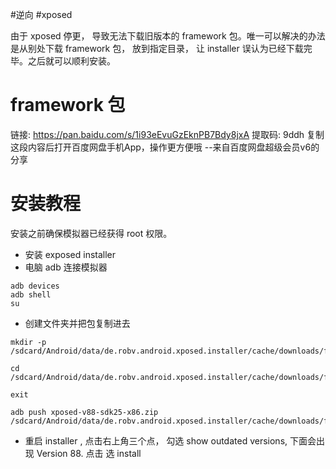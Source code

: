 #逆向 #xposed

由于 xposed 停更， 导致无法下载旧版本的 framework 包。唯一可以解决的办法是从别处下载 framework 包， 放到指定目录， 让 installer 误认为已经下载完毕。之后就可以顺利安装。

# framework 包

链接: https://pan.baidu.com/s/1i93eEvuGzEknPB7Bdy8jxA 提取码: 9ddh 复制这段内容后打开百度网盘手机App，操作更方便哦 
--来自百度网盘超级会员v6的分享

# 安装教程

安装之前确保模拟器已经获得 root 权限。

- 安装 exposed installer
- 电脑 adb 连接模拟器

```shell
adb devices
adb shell
su
```

- 创建文件夹并把包复制进去

```shell
mkdir -p /sdcard/Android/data/de.robv.android.xposed.installer/cache/downloads/framework

cd /sdcard/Android/data/de.robv.android.xposed.installer/cache/downloads/framework

exit

adb push xposed-v88-sdk25-x86.zip /sdcard/Android/data/de.robv.android.xposed.installer/cache/downloads/framework

```

- 重启 installer , 点击右上角三个点， 勾选 show outdated versions, 下面会出现 Version 88. 点击 选 install